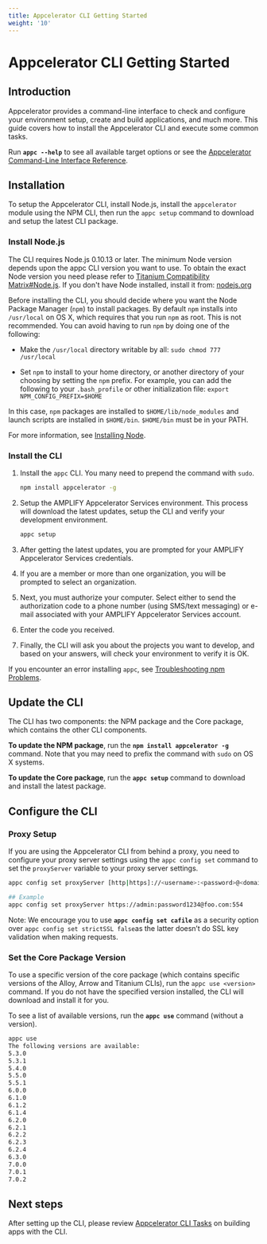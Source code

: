 ```yaml
---
title: Appcelerator CLI Getting Started
weight: '10'
---
```


# Appcelerator CLI Getting Started

## Introduction

Appcelerator provides a command-line interface to check and configure your environment setup, create and build applications, and much more. This guide covers how to install the Appcelerator CLI and execute some common tasks.

Run **`appc --help`** to see all available target options or see the [Appcelerator Command-Line Interface Reference](/guide/Appcelerator_CLI/Appcelerator_CLI_How-tos/Appcelerator_Command-Line_Interface_Reference/).

## Installation

To setup the Appcelerator CLI, install Node.js, install the `appcelerator` module using the NPM CLI, then run the `appc setup` command to download and setup the latest CLI package.

### Install Node.js

The CLI requires Node.js 0.10.13 or later. The minimum Node version depends upon the appc CLI version you want to use. To obtain the exact Node version you need please refer to [Titanium Compatibility Matrix#Node.js](/guide/Titanium_SDK/Titanium_SDK_Getting_Started/Installation_and_Configuration/Titanium_Compatibility_Matrix/#node.js). If you don't have Node installed, install it from: [nodejs.org](http://nodejs.org/)

Before installing the CLI, you should decide where you want the Node Package Manager (`npm`) to install packages. By default `npm` installs into `/usr/local` on OS X, which requires that you run `npm` as root. This is not recommended. You can avoid having to run `npm` by doing one of the following:

* Make the `/usr/local` directory writable by all: `sudo chmod 777 /usr/local`

* Set `npm` to install to your home directory, or another directory of your choosing by setting the `npm` prefix. For example, you can add the following to your `.bash_profile` or other initialization file: `export NPM_CONFIG_PREFIX=$HOME`

In this case, `npm` packages are installed to `$HOME/lib/node_modules` and launch scripts are installed in `$HOME/bin`. `$HOME/bin` must be in your PATH.

For more information, see [Installing Node](/guide/Titanium_SDK/Titanium_SDK_Getting_Started/Prerequisites/Installing_Node/).

### Install the CLI

1. Install the `appc` CLI. You many need to prepend the command with `sudo`.

    ```bash
    npm install appcelerator -g
    ```

2. Setup the AMPLIFY Appcelerator Services environment. This process will download the latest updates, setup the CLI and verify your development environment.

    ```bash
    appc setup
    ```

3. After getting the latest updates, you are prompted for your AMPLIFY Appcelerator Services credentials.

4. If you are a member or more than one organization, you will be prompted to select an organization.

5. Next, you must authorize your computer. Select either to send the authorization code to a phone number (using SMS/text messaging) or e-mail associated with your AMPLIFY Appcelerator Services account.

6. Enter the code you received.

7. Finally, the CLI will ask you about the projects you want to develop, and based on your answers, will check your environment to verify it is OK.

If you encounter an error installing `appc`, see [Troubleshooting npm Problems](/guide/Titanium_SDK/Titanium_SDK_Getting_Started/Prerequisites/Installing_Node/#issues-installing-npm-packages).

## Update the CLI

The CLI has two components: the NPM package and the Core package, which contains the other CLI components.

**To update the NPM package**, run the **`npm install appcelerator -g`** command. Note that you may need to prefix the command with `sudo` on OS X systems.

**To update the Core package**, run the **`appc setup`** command to download and install the latest package.

## Configure the CLI

### Proxy Setup

If you are using the Appcelerator CLI from behind a proxy, you need to configure your proxy server settings using the `appc config set` command to set the `proxyServer` variable to your proxy server settings.

```bash
appc config set proxyServer [http|https]://<username>:<password>@<domain>:<port_number>

## Example
appc config set proxyServer https://admin:password1234@foo.com:554
```

Note: We encourage you to use **`appc config set cafile`** as a security option over `appc config set strictSSL false`as the latter doesn’t do SSL key validation when making requests.

### Set the Core Package Version

To use a specific version of the core package (which contains specific versions of the Alloy, Arrow and Titanium CLIs), run the `appc use <version>` command. If you do not have the specified version installed, the CLI will download and install it for you.

To see a list of available versions, run the **`appc use`** command (without a version).

```bash
appc use
The following versions are available:
5.3.0
5.3.1
5.4.0
5.5.0
5.5.1
6.0.0
6.1.0
6.1.2
6.1.4
6.2.0
6.2.1
6.2.2
6.2.3
6.2.4
6.3.0
7.0.0
7.0.1
7.0.2
```

## Next steps

After setting up the CLI, please review [Appcelerator CLI Tasks](/guide/Appcelerator_CLI/Appcelerator_CLI_How-tos/Appcelerator_CLI_Tasks/) on building apps with the CLI.
